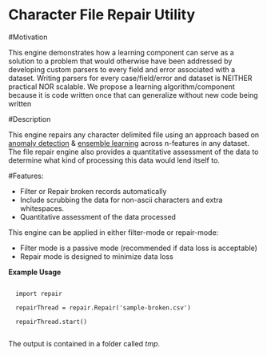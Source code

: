 # Character File Repair Utility

<script src="https://google-code-prettify.googlecode.com/svn/loader/run_prettify.js"></script>

#Motivation

This engine demonstrates how a learning component can serve as a solution to a problem that would otherwise have been addressed by developing custom parsers to every field and error associated with a dataset. 
Writing parsers for every case/field/error and dataset is NEITHER practical NOR scalable. 
We propose a learning algorithm/component because it is code written once that can generalize without new code being written

#Description

This engine repairs any character delimited file using an approach
based on [anomaly detection](https://en.wikipedia.org/wiki/Anomaly_detection) & [ensemble learning](https://en.wikipedia.org/wiki/Ensemble_learning) across n-features in any
dataset. The file repair engine also provides a quantitative assessment of the
data to determine what kind of processing this data would lend itself to.


#Features:

- Filter or Repair broken records automatically
- Include scrubbing the data for non-ascii
	characters and extra whitespaces. 
- Quantitative assessment of the data processed

	
This engine can be applied in either filter-mode or repair-mode:

- Filter mode is a passive mode (recommended if data loss is acceptable)
- Repair mode is designed to minimize data loss

**Example Usage**

  <code class="prettify">
  import repair
  </code>
  
  <code class="prettify">
  repairThread = repair.Repair('sample-broken.csv')
  </code>
  
  <code class="prettify">
  repairThread.start()
  </code>
<br>

The output is contained in a folder called <i>tmp</i>.
